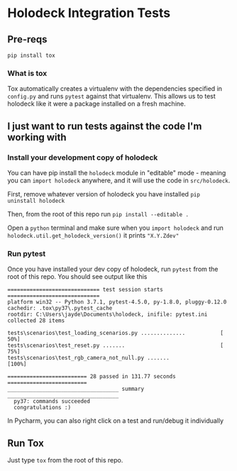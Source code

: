 # Holodeck Integration Tests

## Pre-reqs

`pip install tox`

### What is tox
Tox automatically creates a virtualenv with the dependencies specified in
`config.py` and runs `pytest` against that virtualenv. This allows us to
test holodeck like it were a package installed on a fresh machine.

## I just want to run tests against the code I'm working with

### Install your development copy of holodeck
You can have pip install the `holodeck` module in "editable" mode - meaning
you can `import holodeck` anywhere, and it will use the code in
`src/holodeck`.

First, remove whatever version of holodeck you have installed
`pip uninstall holodeck`

Then, from the root of this repo run
`pip install --editable .`

Open a `python` terminal and make sure when you `import holodeck` and run
`holodeck.util.get_holodeck_version()` it prints `"X.Y.Zdev"`

### Run pytest

Once you have installed your dev copy of holodeck, run
`pytest` from the root of this repo. You should see output like this
```
============================= test session starts =============================
platform win32 -- Python 3.7.1, pytest-4.5.0, py-1.8.0, pluggy-0.12.0
cachedir: .tox\py37\.pytest_cache
rootdir: C:\Users\jayde\Documents\holodeck, inifile: pytest.ini
collected 28 items

tests\scenarios\test_loading_scenarios.py ..............           [ 50%]
tests\scenarios\test_reset.py .......                              [ 75%]
tests\scenarios\test_rgb_camera_not_null.py .......                [100%]

========================= 28 passed in 131.77 seconds =========================
___________________________________ summary ___________________________________
  py37: commands succeeded
  congratulations :)
```

In Pycharm, you can also right click on a test and run/debug it individually

## Run Tox
Just type `tox` from the root of this repo.